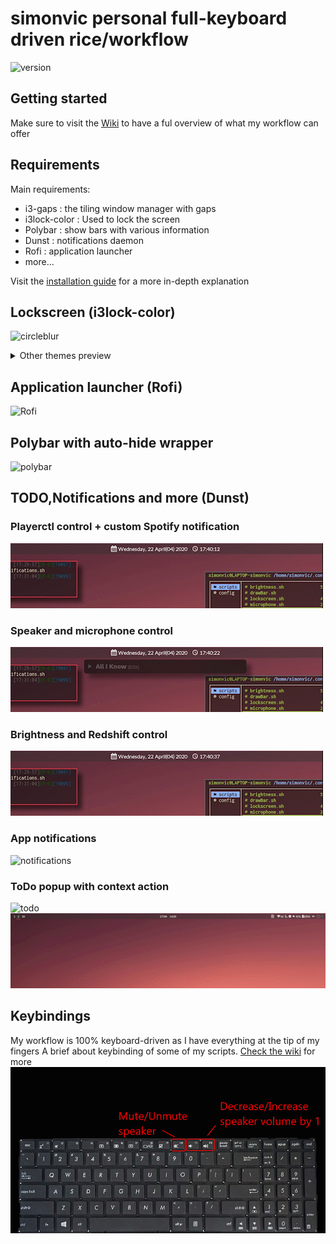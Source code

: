 # simonvic personal full-keyboard driven rice/workflow 
![version](https://img.shields.io/badge/version-1.3.2-red)

## Getting started
Make sure to visit the [Wiki](https://github.com/simonvic/dotfiles/wiki) to have a ful overview of what my workflow can offer

## Requirements
Main requirements:
* i3-gaps : the tiling window manager with gaps
* i3lock-color : Used to lock the screen
* Polybar : show bars with various information 
* Dunst : notifications daemon
* Rofi : application launcher
* more...

Visit the [installation guide](https://github.com/simonvic/dotfiles/wiki/Installation-and-Configuration) for a more in-depth explanation
 
## Lockscreen (i3lock-color)
![circleblur](Pictures/Rice/1.3/Previews/lockscreen_blur_circle.gif)

<details>
 <summary> Other themes preview </summary>
 
![barblur](Pictures/Rice/1.3/Previews/lockscreen_blur_bars.gif)
![image](Pictures/Rice/1.3/Previews/rofi_image_circle.gif)

</details>

## Application launcher (Rofi)
![Rofi](Pictures/Rice/1.3/Previews/rofi.gif)

## Polybar with auto-hide wrapper
![polybar](Pictures/Rice/1.3/Previews/polybar.gif)

## TODO,Notifications and more (Dunst)
### Playerctl control + custom Spotify notification
![playerctl](Pictures/Rice/1.3/Previews/playerctl.gif)
### Speaker and microphone control
![volume](Pictures/Rice/1.3/Previews/volume.gif)
### Brightness and Redshift control
![screen](Pictures/Rice/1.3/Previews/brightness.gif)
### App notifications
![notifications](Pictures/Rice/1.3/Previews/notifications.gif)
### ToDo popup with context action
![todo](Pictures/Rice/1.3/Previews/todo.gif)
![todoAction](Pictures/Rice/1.3/Previews/todoAction.gif)

## Keybindings
My workflow is 100% keyboard-driven as I have everything at the tip of my fingers
A brief about keybinding of some of my scripts.
[Check the wiki](https://github.com/simonvic/dotfiles/wiki/Keybindings) for more
![keys](Pictures/Rice/1.3/Previews/keybinding_volume_brightness.gif)
